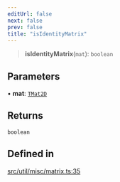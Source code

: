 ```yaml
---
editUrl: false
next: false
prev: false
title: "isIdentityMatrix"
---
```


> **isIdentityMatrix**(`mat`): `boolean`

## Parameters

• **mat**: [`TMat2D`](/api/type-aliases/tmat2d/)

## Returns

`boolean`

## Defined in

[src/util/misc/matrix.ts:35](https://github.com/fabricjs/fabric.js/blob/8748628df7e9de00ba77413bfc3ad9e9fe9d4f30/src/util/misc/matrix.ts#L35)
